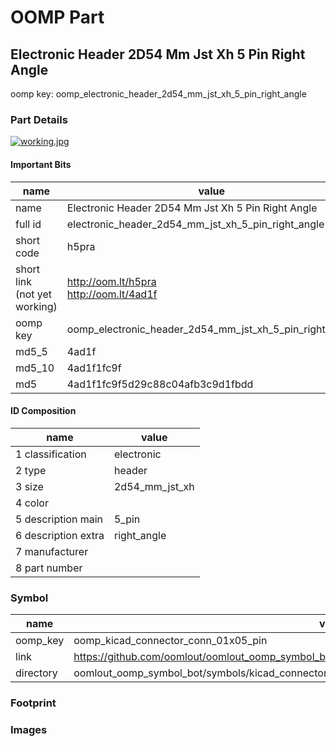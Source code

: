 # OOMP Part  
## Electronic Header 2D54 Mm Jst Xh 5 Pin Right Angle  
  
oomp key: oomp_electronic_header_2d54_mm_jst_xh_5_pin_right_angle  
  
### Part Details  
  
[![working.jpg](working_600.jpg)](working.jpg)  
  
#### Important Bits  
| name | value | 
| --- | --- | 
| name | Electronic Header 2D54 Mm Jst Xh 5 Pin Right Angle | 
| full id | electronic_header_2d54_mm_jst_xh_5_pin_right_angle | 
| short code | h5pra | 
| short link<br>(not yet working) | http://oom.lt/h5pra<br>http://oom.lt/4ad1f | 
| oomp key | oomp_electronic_header_2d54_mm_jst_xh_5_pin_right_angle | 
| md5_5 | 4ad1f | 
| md5_10 | 4ad1f1fc9f | 
| md5 | 4ad1f1fc9f5d29c88c04afb3c9d1fbdd | 
#### ID Composition  
| name | value | 
| --- | --- | 
| 1 classification | electronic | 
| 2 type | header | 
| 3 size | 2d54_mm_jst_xh | 
| 4 color |  | 
| 5 description main | 5_pin | 
| 6 description extra | right_angle | 
| 7 manufacturer |  | 
| 8 part number |  | 
### Symbol  
| name | value | 
| --- | --- | 
| oomp_key | oomp_kicad_connector_conn_01x05_pin | 
| link | https://github.com/oomlout/oomlout_oomp_symbol_bot/tree/main/symbols/kicad_connector_conn_01x05_pin | 
| directory | oomlout_oomp_symbol_bot/symbols/kicad_connector_conn_01x05_pin//working/working.kicad_sym | 
### Footprint  
### Images  
